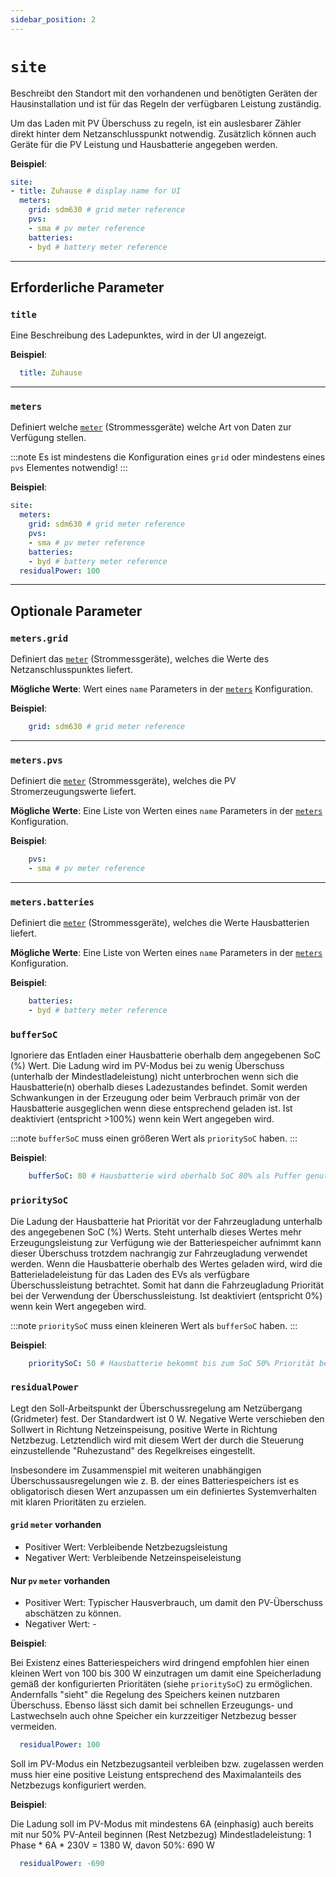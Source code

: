 ```yaml
---
sidebar_position: 2
---
```


# `site`

Beschreibt den Standort mit den vorhandenen und benötigten Geräten der Hausinstallation und ist für das Regeln der verfügbaren Leistung zuständig.

Um das Laden mit PV Überschuss zu regeln, ist ein auslesbarer Zähler direkt hinter dem Netzanschlusspunkt notwendig. Zusätzlich können auch Geräte für die PV Leistung und Hausbatterie angegeben werden.

**Beispiel**:

```yaml
site:
- title: Zuhause # display name for UI
  meters:
    grid: sdm630 # grid meter reference
    pvs: 
    - sma # pv meter reference
    batteries:
    - byd # battery meter reference
```

---

## Erforderliche Parameter

### `title`

Eine Beschreibung des Ladepunktes, wird in der UI angezeigt.

**Beispiel**:

```yaml
  title: Zuhause
```

---

### `meters`

Definiert welche [`meter`](meters) (Strommessgeräte) welche Art von Daten zur Verfügung stellen.

:::note
Es ist mindestens die Konfiguration eines `grid` oder mindestens eines `pvs` Elementes notwendig!
:::

**Beispiel**:

```yaml
site:
  meters:
    grid: sdm630 # grid meter reference
    pvs: 
    - sma # pv meter reference
    batteries: 
    - byd # battery meter reference
  residualPower: 100
```

---

## Optionale Parameter

### `meters.grid`

Definiert das [`meter`](meters) (Strommessgeräte), welches die Werte des Netzanschlusspunktes liefert.

**Mögliche Werte**: Wert eines `name` Parameters in der [`meters`](#meters) Konfiguration.

**Beispiel**:

```yaml
    grid: sdm630 # grid meter reference
```

---

### `meters.pvs`

Definiert die [`meter`](meters) (Strommessgeräte), welches die PV Stromerzeugungswerte liefert.

**Mögliche Werte**: Eine Liste von Werten eines `name` Parameters in der [`meters`](#meters) Konfiguration.

**Beispiel**:

```yaml
    pvs: 
    - sma # pv meter reference
```

---

### `meters.batteries`

Definiert die [`meter`](meters) (Strommessgeräte), welches die Werte Hausbatterien liefert.

**Mögliche Werte**: Eine Liste von Werten eines `name` Parameters in der [`meters`](#meters) Konfiguration.

**Beispiel**:

```yaml
    batteries: 
    - byd # battery meter reference
```

### `bufferSoC`

Ignoriere das Entladen einer Hausbatterie oberhalb dem angegebenen SoC (%) Wert.
Die Ladung wird im PV-Modus bei zu wenig Überschuss (unterhalb der Mindestladeleistung) nicht unterbrochen wenn sich die Hausbatterie(n) oberhalb dieses Ladezustandes befindet. Somit werden Schwankungen in der Erzeugung oder beim Verbrauch primär von der Hausbatterie ausgeglichen wenn diese entsprechend geladen ist.
Ist deaktiviert (entspricht >100%) wenn kein Wert angegeben wird.

:::note
`bufferSoC` muss einen größeren Wert als `prioritySoC` haben.
:::

**Beispiel**:

```yaml
    bufferSoC: 80 # Hausbatterie wird oberhalb SoC 80% als Puffer genutzt
```

### `prioritySoC`

Die Ladung der Hausbatterie hat Priorität vor der Fahrzeugladung unterhalb des angegebenen SoC (%) Werts.
Steht unterhalb dieses Wertes mehr Erzeugungsleistung zur Verfügung wie der Batteriespeicher aufnimmt kann dieser Überschuss trotzdem nachrangig zur Fahrzeugladung verwendet werden.
Wenn die Hausbatterie oberhalb des Wertes geladen wird, wird die Batterieladeleistung für das Laden des EVs als verfügbare Überschussleistung betrachtet. Somit hat dann die Fahrzeugladung Priorität bei der Verwendung der Überschussleistung.
Ist deaktiviert (entspricht 0%) wenn kein Wert angegeben wird.

:::note
`prioritySoC` muss einen kleineren Wert als `bufferSoC` haben.
:::

**Beispiel**:

```yaml
    prioritySoC: 50 # Hausbatterie bekommt bis zum SoC 50% Priorität beim laden
```

### `residualPower`

Legt den Soll-Arbeitspunkt der Überschussregelung am Netzübergang (Gridmeter) fest. Der Standardwert ist 0 W.
Negative Werte verschieben den Sollwert in Richtung Netzeinspeisung, positive Werte in Richtung Netzbezug.
Letztendlich wird mit diesem Wert der durch die Steuerung einzustellende "Ruhezustand" des Regelkreises eingestellt.

Insbesondere im Zusammenspiel mit weiteren unabhängigen Überschussausregelungen wie z. B. der eines Batteriespeichers ist es obligatorisch diesen Wert anzupassen um ein definiertes Systemverhalten mit klaren Prioritäten zu erzielen.

#### `grid` `meter` vorhanden

- Positiver Wert: Verbleibende Netzbezugsleistung
- Negativer Wert: Verbleibende Netzeinspeiseleistung

#### Nur `pv` `meter` vorhanden

- Positiver Wert: Typischer Hausverbrauch, um damit den PV-Überschuss abschätzen zu können.
- Negativer Wert: -

**Beispiel**:

Bei Existenz eines Batteriespeichers wird dringend empfohlen hier einen kleinen Wert von 100 bis 300 W einzutragen um damit eine Speicherladung gemäß der konfigurierten Prioritäten (siehe `prioritySoC`) zu ermöglichen. Andernfalls "sieht" die Regelung des Speichers keinen nutzbaren Überschuss.
Ebenso lässt sich damit bei schnellen Erzeugungs- und Lastwechseln auch ohne Speicher ein kurzzeitiger Netzbezug besser vermeiden.

```yaml
  residualPower: 100
```

Soll im PV-Modus ein Netzbezugsanteil verbleiben bzw. zugelassen werden muss hier eine positive Leistung entsprechend des Maximalanteils des Netzbezugs konfiguriert werden.

**Beispiel**:

Die Ladung soll im PV-Modus mit mindestens 6A (einphasig) auch bereits mit nur 50% PV-Anteil beginnen (Rest Netzbezug)
Mindestladeleistung: 1 Phase * 6A * 230V = 1380 W, davon 50%: 690 W

```yaml
  residualPower: -690
```
